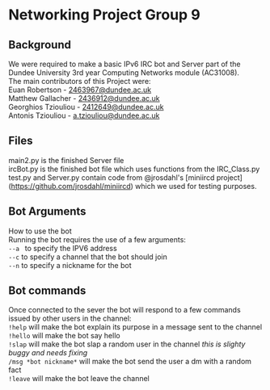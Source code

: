 # Networking Project Group 9

## Background
We were required to make a basic IPv6 IRC bot and Server part of the Dundee University 3rd year Computing Networks module (AC31008). <br />
The main contributors of this Project were: <br />
Euan Robertson - 2463967@dundee.ac.uk <br />
Matthew Gallacher - 2436912@dundee.ac.uk <br />
Georghios Tziouliou - 2412649@dundee.ac.uk <br />
Antonis Tziouliou - a.tziouliou@dundee.ac.uk <br />

## Files
main2.py is the finished Server file <br />
ircBot.py is the finished bot file which uses functions from the IRC_Class.py <br />
test.py and Server.py contain code from @jrosdahl's [miniircd project] (https://github.com/jrosdahl/miniircd) which we used for testing purposes. <br />


## Bot Arguments
How to use the bot <br />
Running the bot requires the use of a few arguments: <br />
```--a ``` to specify the IPV6 address <br />
``` --c ``` to specify a channel that the bot should join <br />
``` --n ``` to specify a nickname for the bot <br />

## Bot commands
Once connected to the sever the bot will respond to a few commands issued by other users in the channel: <br />
```!help``` will make the bot explain its purpose in a message sent to the channel <br />
```!hello``` will make the bot say hello <br />
```!slap``` will make the bot slap a random user in the channel *this is slighty buggy and needs fixing* <br />
```/msg *bot nickname*``` will make the bot send the user a dm with a random fact <br />
```!leave``` will make the bot leave the channel <br />
